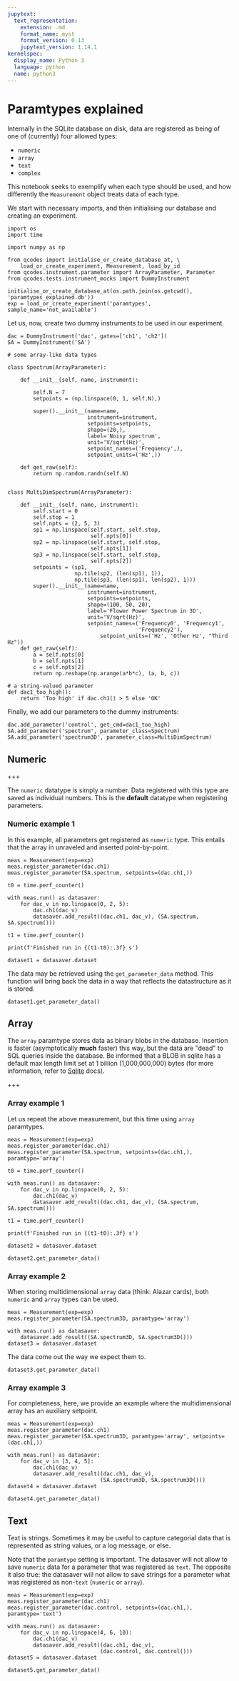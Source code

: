 ```yaml
---
jupytext:
  text_representation:
    extension: .md
    format_name: myst
    format_version: 0.13
    jupytext_version: 1.14.1
kernelspec:
  display_name: Python 3
  language: python
  name: python3
---
```


# Paramtypes explained

Internally in the SQLite database on disk, data are registered as being of one of (currently) four allowed types:

- `numeric`
- `array`
- `text`
- `complex`

This notebook seeks to exemplify when each type should be used, and how differently the `Measurement` object treats data of each type.

We start with necessary imports, and then initialising our database and creating an experiment.

```{code-cell} ipython3
import os
import time

import numpy as np

from qcodes import initialise_or_create_database_at, \
    load_or_create_experiment, Measurement, load_by_id
from qcodes.instrument.parameter import ArrayParameter, Parameter
from qcodes.tests.instrument_mocks import DummyInstrument
```

```{code-cell} ipython3
initialise_or_create_database_at(os.path.join(os.getcwd(), 'paramtypes_explained.db'))
exp = load_or_create_experiment('paramtypes', sample_name='not_available')
```

Let us, now, create two dummy instruments to be used in our experiment.

```{code-cell} ipython3
dac = DummyInstrument('dac', gates=['ch1', 'ch2'])
SA = DummyInstrument('SA')
```

```{code-cell} ipython3
# some array-like data types

class Spectrum(ArrayParameter):

    def __init__(self, name, instrument):

        self.N = 7
        setpoints = (np.linspace(0, 1, self.N),)

        super().__init__(name=name,
                         instrument=instrument,
                         setpoints=setpoints,
                         shape=(20,),
                         label='Noisy spectrum',
                         unit='V/sqrt(Hz)',
                         setpoint_names=('Frequency',),
                         setpoint_units=('Hz',))

    def get_raw(self):
        return np.random.randn(self.N)


class MultiDimSpectrum(ArrayParameter):

    def __init__(self, name, instrument):
        self.start = 0
        self.stop = 1
        self.npts = (2, 5, 3)
        sp1 = np.linspace(self.start, self.stop,
                          self.npts[0])
        sp2 = np.linspace(self.start, self.stop,
                          self.npts[1])
        sp3 = np.linspace(self.start, self.stop,
                          self.npts[2])
        setpoints = (sp1,
                     np.tile(sp2, (len(sp1), 1)),
                     np.tile(sp3, (len(sp1), len(sp2), 1)))
        super().__init__(name=name,
                         instrument=instrument,
                         setpoints=setpoints,
                         shape=(100, 50, 20),
                         label='Flower Power Spectrum in 3D',
                         unit='V/sqrt(Hz)',
                         setpoint_names=('Frequency0', 'Frequency1',
                                         'Frequency2'),
                             setpoint_units=('Hz', 'Other Hz', "Third Hz"))
    def get_raw(self):
        a = self.npts[0]
        b = self.npts[1]
        c = self.npts[2]
        return np.reshape(np.arange(a*b*c), (a, b, c))

# a string-valued parameter
def dac1_too_high():
    return 'Too high' if dac.ch1() > 5 else 'OK'
```

Finally, we add our parameters to the dummy instruments:

```{code-cell} ipython3
dac.add_parameter('control', get_cmd=dac1_too_high)
SA.add_parameter('spectrum', parameter_class=Spectrum)
SA.add_parameter('spectrum3D', parameter_class=MultiDimSpectrum)
```

## Numeric

+++

The `numeric` datatype is simply a number. Data registered with this type are saved as individual numbers. This is the **default** datatype when registering parameters.

### Numeric example 1

In this example, all parameters get registered as `numeric` type. This entails that the array in unraveled and inserted point-by-point.

```{code-cell} ipython3
meas = Measurement(exp=exp)
meas.register_parameter(dac.ch1)
meas.register_parameter(SA.spectrum, setpoints=(dac.ch1,))

t0 = time.perf_counter()

with meas.run() as datasaver:
    for dac_v in np.linspace(0, 2, 5):
        dac.ch1(dac_v)
        datasaver.add_result((dac.ch1, dac_v), (SA.spectrum, SA.spectrum()))

t1 = time.perf_counter()

print(f'Finished run in {(t1-t0):.3f} s')

dataset1 = datasaver.dataset
```

The data may be retrieved using the `get_parameter_data` method. This function will bring back the data in a way that reflects the datastructure as it is stored.

```{code-cell} ipython3
dataset1.get_parameter_data()
```

## Array

The `array` paramtype stores data as binary blobs in the database. Insertion is faster (asymptotically **much** faster) this way, but the data are "dead" to SQL queries inside the database. Be informed that a BLOB in sqlite has a default max length limit set at 1 billion (1,000,000,000) bytes (for more information, refer to [Sqlite](https://sqlite.org/limits.html) docs).

+++

### Array example 1

Let us repeat the above measurement, but this time using `array` paramtypes.

```{code-cell} ipython3
meas = Measurement(exp=exp)
meas.register_parameter(dac.ch1)
meas.register_parameter(SA.spectrum, setpoints=(dac.ch1,), paramtype='array')

t0 = time.perf_counter()

with meas.run() as datasaver:
    for dac_v in np.linspace(0, 2, 5):
        dac.ch1(dac_v)
        datasaver.add_result((dac.ch1, dac_v), (SA.spectrum, SA.spectrum()))

t1 = time.perf_counter()

print(f'Finished run in {(t1-t0):.3f} s')

dataset2 = datasaver.dataset
```

```{code-cell} ipython3
dataset2.get_parameter_data()
```

### Array example 2

When storing multidimensional `array` data (think: Alazar cards), both `numeric` and `array` types can be used.

```{code-cell} ipython3
meas = Measurement(exp=exp)
meas.register_parameter(SA.spectrum3D, paramtype='array')

with meas.run() as datasaver:
    datasaver.add_result((SA.spectrum3D, SA.spectrum3D()))
dataset3 = datasaver.dataset
```

The data come out the way we expect them to.

```{code-cell} ipython3
dataset3.get_parameter_data()
```

### Array example 3

For completeness, here, we provide an example where the multidimensional array has an auxiliary setpoint.

```{code-cell} ipython3
meas = Measurement(exp=exp)
meas.register_parameter(dac.ch1)
meas.register_parameter(SA.spectrum3D, paramtype='array', setpoints=(dac.ch1,))

with meas.run() as datasaver:
    for dac_v in [3, 4, 5]:
        dac.ch1(dac_v)
        datasaver.add_result((dac.ch1, dac_v),
                             (SA.spectrum3D, SA.spectrum3D()))
dataset4 = datasaver.dataset
```

```{code-cell} ipython3
dataset4.get_parameter_data()
```

## Text

Text is strings. Sometimes it may be useful to capture categorial data that is represented as string values, or a log message, or else.

Note that the `paramtype` setting is important. The datasaver will not allow to save `numeric` data for a parameter that was registered as `text`. The opposite it also true: the datasaver will not allow to save strings for a parameter what was registered as non-`text` (`numeric` or `array`).

```{code-cell} ipython3
meas = Measurement(exp=exp)
meas.register_parameter(dac.ch1)
meas.register_parameter(dac.control, setpoints=(dac.ch1,), paramtype='text')

with meas.run() as datasaver:
    for dac_v in np.linspace(4, 6, 10):
        dac.ch1(dac_v)
        datasaver.add_result((dac.ch1, dac_v),
                             (dac.control, dac.control()))
dataset5 = datasaver.dataset
```

```{code-cell} ipython3
dataset5.get_parameter_data()
```
